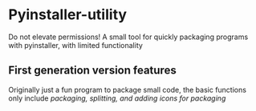 # Pyinstaller-utility

Do not elevate permissions!
A small tool for quickly packaging programs with pyinstaller, with limited functionality

## First generation version features  

Originally just a fun program to package small code, the basic functions only include *packaging, splitting, and adding icons for packaging*  
